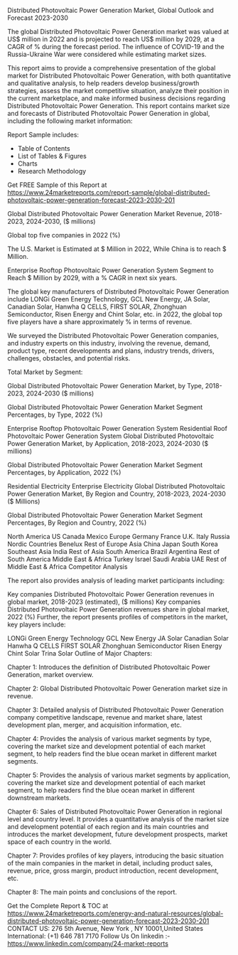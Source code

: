 Distributed Photovoltaic Power Generation Market, Global Outlook and Forecast 2023-2030

The global Distributed Photovoltaic Power Generation market was valued at US$ million in 2022 and is projected to reach US$ million by 2029, at a CAGR of % during the forecast period. The influence of COVID-19 and the Russia-Ukraine War were considered while estimating market sizes.

This report aims to provide a comprehensive presentation of the global market for Distributed Photovoltaic Power Generation, with both quantitative and qualitative analysis, to help readers develop business/growth strategies, assess the market competitive situation, analyze their position in the current marketplace, and make informed business decisions regarding Distributed Photovoltaic Power Generation. This report contains market size and forecasts of Distributed Photovoltaic Power Generation in global, including the following market information:

Report Sample includes:
- Table of Contents
- List of Tables & Figures
- Charts
- Research Methodology

Get FREE Sample of this Report at https://www.24marketreports.com/report-sample/global-distributed-photovoltaic-power-generation-forecast-2023-2030-201

Global Distributed Photovoltaic Power Generation Market Revenue, 2018-2023, 2024-2030, ($ millions)

Global top five companies in 2022 (%)

The U.S. Market is Estimated at $ Million in 2022, While China is to reach $ Million.

Enterprise Rooftop Photovoltaic Power Generation System Segment to Reach $ Million by 2029, with a % CAGR in next six years.

The global key manufacturers of Distributed Photovoltaic Power Generation include LONGi Green Energy Technology, GCL New Energy, JA Solar, Canadian Solar, Hanwha Q CELLS, FIRST SOLAR, Zhonghuan Semiconductor, Risen Energy and Chint Solar, etc. in 2022, the global top five players have a share approximately % in terms of revenue.

We surveyed the Distributed Photovoltaic Power Generation companies, and industry experts on this industry, involving the revenue, demand, product type, recent developments and plans, industry trends, drivers, challenges, obstacles, and potential risks.

Total Market by Segment:

Global Distributed Photovoltaic Power Generation Market, by Type, 2018-2023, 2024-2030 ($ millions)

Global Distributed Photovoltaic Power Generation Market Segment Percentages, by Type, 2022 (%)

Enterprise Rooftop Photovoltaic Power Generation System
Residential Roof Photovoltaic Power Generation System
Global Distributed Photovoltaic Power Generation Market, by Application, 2018-2023, 2024-2030 ($ millions)

Global Distributed Photovoltaic Power Generation Market Segment Percentages, by Application, 2022 (%)

Residential Electricity
Enterprise Electricity
Global Distributed Photovoltaic Power Generation Market, By Region and Country, 2018-2023, 2024-2030 ($ Millions)

Global Distributed Photovoltaic Power Generation Market Segment Percentages, By Region and Country, 2022 (%)

North America
US
Canada
Mexico
Europe
Germany
France
U.K.
Italy
Russia
Nordic Countries
Benelux
Rest of Europe
Asia
China
Japan
South Korea
Southeast Asia
India
Rest of Asia
South America
Brazil
Argentina
Rest of South America
Middle East & Africa
Turkey
Israel
Saudi Arabia
UAE
Rest of Middle East & Africa
Competitor Analysis

The report also provides analysis of leading market participants including:

Key companies Distributed Photovoltaic Power Generation revenues in global market, 2018-2023 (estimated), ($ millions)
Key companies Distributed Photovoltaic Power Generation revenues share in global market, 2022 (%)
Further, the report presents profiles of competitors in the market, key players include:

LONGi Green Energy Technology
GCL New Energy
JA Solar
Canadian Solar
Hanwha Q CELLS
FIRST SOLAR
Zhonghuan Semiconductor
Risen Energy
Chint Solar
Trina Solar
Outline of Major Chapters:

Chapter 1: Introduces the definition of Distributed Photovoltaic Power Generation, market overview.

Chapter 2: Global Distributed Photovoltaic Power Generation market size in revenue.

Chapter 3: Detailed analysis of Distributed Photovoltaic Power Generation company competitive landscape, revenue and market share, latest development plan, merger, and acquisition information, etc.

Chapter 4: Provides the analysis of various market segments by type, covering the market size and development potential of each market segment, to help readers find the blue ocean market in different market segments.

Chapter 5: Provides the analysis of various market segments by application, covering the market size and development potential of each market segment, to help readers find the blue ocean market in different downstream markets.

Chapter 6: Sales of Distributed Photovoltaic Power Generation in regional level and country level. It provides a quantitative analysis of the market size and development potential of each region and its main countries and introduces the market development, future development prospects, market space of each country in the world.

Chapter 7: Provides profiles of key players, introducing the basic situation of the main companies in the market in detail, including product sales, revenue, price, gross margin, product introduction, recent development, etc.

Chapter 8: The main points and conclusions of the report.

Get the Complete Report & TOC at https://www.24marketreports.com/energy-and-natural-resources/global-distributed-photovoltaic-power-generation-forecast-2023-2030-201
CONTACT US:
276 5th Avenue, New York , NY 10001,United States
International: (+1) 646 781 7170
Follow Us On linkedin :- https://www.linkedin.com/company/24-market-reports
